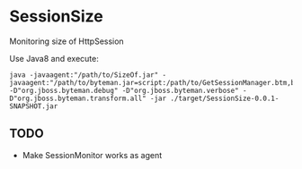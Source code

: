 # SessionSize
Monitoring size of HttpSession

Use Java8 and execute:

```
java -javaagent:"/path/to/SizeOf.jar" -javaagent:"/path/to/byteman.jar=script:/path/to/GetSessionManager.btm,boot:/path/to/byteman.jar" -D"org.jboss.byteman.debug" -D"org.jboss.byteman.verbose" -D"org.jboss.byteman.transform.all" -jar ./target/SessionSize-0.0.1-SNAPSHOT.jar
```

## TODO

- Make SessionMonitor works as agent
